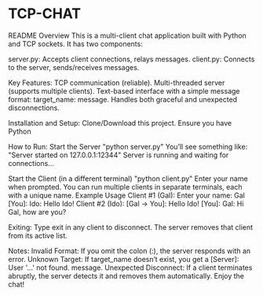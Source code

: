 # TCP-CHAT
README
Overview
This is a multi-client chat application built with Python and TCP sockets. It has two components:

server.py: Accepts client connections, relays messages.
client.py: Connects to the server, sends/receives messages.

Key Features:
TCP communication (reliable).
Multi-threaded server (supports multiple clients).
Text-based interface with a simple message format: target_name: message.
Handles both graceful and unexpected disconnections.

Installation and Setup:
Clone/Download this project.
Ensure you have Python 

How to Run:
Start the Server
"python server.py"
You’ll see something like:
"Server started on 127.0.0.1:12344"
Server is running and waiting for connections...

Start the Client (in a different terminal)
"python client.py"
Enter your name when prompted.
You can run multiple clients in separate terminals, each with a unique name.
Example Usage
Client #1 (Gal):
Enter your name: Gal
[You]: Ido: Hello Ido!
Client #2 (Ido):
[Gal -> You]: Hello Ido!
[You]: Gal: Hi Gal, how are you?

Exiting:
Type exit in any client to disconnect.
The server removes that client from its active list.

Notes:
Invalid Format: If you omit the colon (:), the server responds with an error.
Unknown Target: If target_name doesn’t exist, you get a [Server]: User '...' not found. message.
Unexpected Disconnect: If a client terminates abruptly, the server detects it and removes them automatically.
Enjoy the chat!